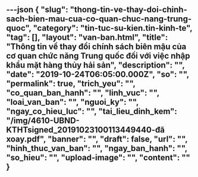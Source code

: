 ---json
{
    "slug": "thong-tin-ve-thay-doi-chinh-sach-bien-mau-cua-co-quan-chuc-nang-trung-quoc",
    "category": "tin-tuc-su-kien.tin-kinh-te",
    "tag": [],
    "layout": "van-ban.html",
    "title": "Thông tin về thay đổi chính sách biên mậu của cơ quan chức năng Trung quốc đối với việc nhập khẩu mặt hàng thủy hải sản",
    "description": "",
    "date": "2019-10-24T06:05:00.000Z",
    "so": "",
    "permalink": true,
    "trich_yeu": "",
    "co_quan_ban_hanh": "",
    "linh_vuc": "",
    "loai_van_ban": "",
    "nguoi_ky": "",
    "ngay_co_hieu_luc": "",
    "tai_lieu_dinh_kem": "/img/4610-UBND-KTHTsigned_20191023100113449440-đã xoay.pdf",
    "banner": "",
    "draft": false,
    "url": "",
    "hinh_thuc_van_ban": "",
    "ngay_ban_hanh": "",
    "so_hieu": "",
    "upload-image": "",
    "__content__": ""
}
---
